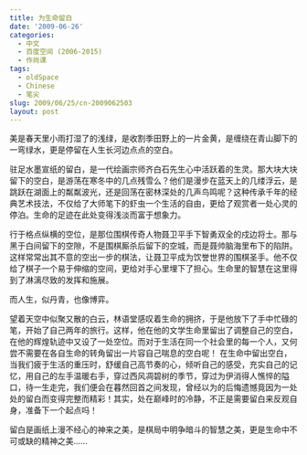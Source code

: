 ```yaml
---
title: 为生命留白
date: '2009-06-26'
categories:
  - 中文
  - 百度空间 (2006-2015)
  - 作尚课
tags:
  - oldSpace
  - Chinese
  - 笔尖
slug: 2009/06/25/cn-2009062503
layout: post
---
```

美是春天里小雨打湿了的浅绿，是收割季田野上的一片金黄，是缠绕在青山脚下的一弯绿水，更是停留在人生长河边点点的空白。

  驻足水墨宣纸的留白，是一代绘画宗师齐白石先生心中活跃着的生灵。那大块大块留下的空白，是游荡在寒冬中的几点残雪么？他们是漫步在蓝天上的几缕浮云，是跳跃在湖面上的粼粼波光，还是回荡在密林深处的几声鸟鸣呢？这种传承千年的经典艺术技法，不仅给了大师笔下的虾虫一个生活的自由，更给了观赏者一处心灵的停泊。生命的足迹在此处变得浅淡而富于想象力。

  行于格点纵横的空位，是那位围棋传奇人物聂卫平手下智勇双全的戍边将士。那与黑于白间留下的空隙，不是围棋厮杀后留下的空城，而是聂帅脑海里布下的陷阱。这样常常出其不意的空出一步的棋法，让聂卫平成为饮誉世界的围棋圣手。他不仅给了棋子一个易于伸缩的空间，更给对手心里埋下了担心。生命里的智慧在这里得到了淋漓尽致的发挥和施展。

  而人生，似丹青，也像博弈。

  望着天空中似聚又散的白云，林语堂感叹着生命的拥挤，于是他放下了手中忙碌的笔，开始了自己两年的旅行。这样，他在他的文学生命里留出了调整自己的空白，在他的辉煌轨迹中又设了一处空位。而对于生活在同一个社会里的每一个人，又何尝不需要在各自生命的转角留出一片容自己喘息的空白呢！
在生命中留出空白，当我们疲于生活的重压时，舒缓自己高节奏的心，倾听自己的感受，充实自己的记忆，用自己的左手温暖右手，穿过西风凋碧树的季节，穿过为伊消得人憔悴的隘口，待一生走完，我们便会在暮然回首之间发现，曾经以为的后悔遗憾竟因为一处处的留白而变得完整而精彩！其实，处在巅峰时的冷静，不正是需要留白来反观自身，准备下一个起点吗！

  留白是画纸上漫不经心的神来之美，是棋局中明争暗斗的智慧之美，更是生命中不可或缺的精神之美……
